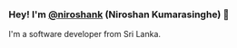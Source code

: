 ### Hey! I'm [@niroshank](https://www.linkedin.com/in/hkniroshan) (Niroshan Kumarasinghe) 👋

I'm a software developer from Sri Lanka.
